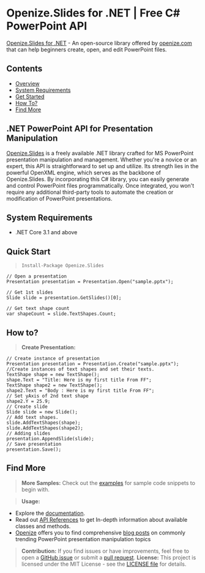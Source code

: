 # Openize.Slides for .NET | Free C# PowerPoint API
[Openize.Slides for .NET](https://github.com/openize-slides/Openize.Slides-for-.NET) - An open-source library offered by [openize.com](https://www.openize.com/) that can help beginners create, open, and edit PowerPoint files.

## Contents
- [Overview](#net-powerpoint-api-for-presentation-manipulation)
- [System Requirements](#system-requirements)
- [Get Started](#quick-start)
- [How To?](#how-to)
- [Find More](#find-more)

## .NET PowerPoint API for Presentation Manipulation 

[Openize.Slides](https://github.com/openize-slides/Openize.Slides-for-.NET) is a freely available .NET library crafted for MS PowerPoint presentation manipulation and management. Whether you're a novice or an expert, this API is straightforward to set up and utilize. Its strength lies in the powerful OpenXML engine, which serves as the backbone of Openize.Slides. By incorporating this C# library, you can easily generate and control PowerPoint files programmatically. Once integrated, you won't require any additional third-party tools to automate the creation or modification of PowerPoint presentations.

## System Requirements
- .NET Core 3.1 and above
  
## Quick Start
  > ```Install-Package Openize.Slides```
```
// Open a presentation
Presentation presentation = Presentation.Open("sample.pptx");

// Get 1st slides
Slide slide = presentation.GetSlides()[0];

// Get text shape count
var shapeCount = slide.TextShapes.Count;
```


## How to?
> **Create Presentation:**
```
// Create instance of presentation
Presentation presentation = Presentation.Create("sample.pptx");
//Create instances of text shapes and set their texts.
TextShape shape = new TextShape();
shape.Text = "Title: Here is my first title From FF";
TextShape shape2 = new TextShape();
shape2.Text = "Body : Here is my first title From FF";    
// Set yAxis of 2nd text shape
shape2.Y = 25.9;
// Create slide
Slide slide = new Slide();
// Add text shapes.
slide.AddTextShapes(shape);
slide.AddTextShapes(shape2);               
// Adding slides
presentation.AppendSlide(slide); 
// Save presentation
presentation.Save();
```
## Find More
> **More Samples:**
  Check out the [examples](https://github.com/openize-slides-gists/Openize.Slides-for-.NET/) for sample code snippets to begin with.

> **Usage:**
- Explore the [documentation](https://openize-slides.github.io/Openize.Slides-for-.NET/index.html).
- Read out [API References](https://openize-slides.github.io/Openize.Slides-for-.NET/api/Openize.Slides.html) to get In-depth information about available classes and methods.
- [Openize](https://www.openize.com/) offers you to find comprehensive [blog posts](https://blog.openize.com/) on commonly trending PowerPoint presentation manipulation topics 

  
> **Contribution:**
If you find issues or have improvements, feel free to open a [GitHub issue](https://github.com/openize-slides/Openize.Slides-for-.NET/issues) or submit a [pull request](https://github.com/openize-slides/Openize.Slides-for-.NET/pulls).
> **License:**
This project is licensed under the MIT License - see the [LICENSE file](https://github.com/openize-slides/Openize.Slides-for-.NET/blob/main/LICENSE) for details.




